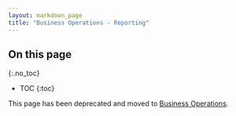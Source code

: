 ```yaml
---
layout: markdown_page
title: "Business Operations - Reporting"
---
```


## On this page
{:.no_toc}

- TOC
{:toc}

This page has been deprecated and moved to [Business Operations](/handbook/business-ops/#reporting). 
